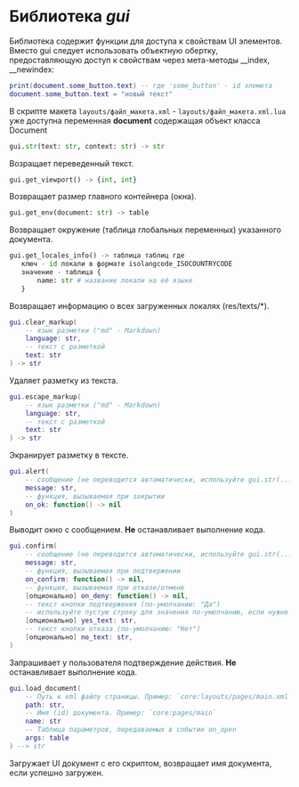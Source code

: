 # Библиотека *gui*

Библиотека содержит функции для доступа к свойствам UI элементов. Вместо gui следует использовать объектную обертку, предоставляющую доступ к свойствам через мета-методы __index, __newindex:

```lua
print(document.some_button.text) -- где 'some_button' - id элемета
document.some_button.text = "новый текст"
```

В скрипте макета `layouts/файл_макета.xml` - `layouts/файл_макета.xml.lua` уже доступна переменная **document** содержащая объект класса Document

```python
gui.str(text: str, context: str) -> str
```

Возращает переведенный текст.

```python
gui.get_viewport() -> {int, int}
```

Возвращает размер главного контейнера (окна).

```python
gui.get_env(document: str) -> table
```

Возвращает окружение (таблица глобальных переменных) указанного документа.

```python
gui.get_locales_info() -> таблица таблиц где
   ключ - id локали в формате isolangcode_ISOCOUNTRYCODE
   значение - таблица {
       name: str # название локали на её языке
   }
```

Возвращает информацию о всех загруженных локалях (res/texts/\*).

```lua
gui.clear_markup(
    -- язык разметки ("md" - Markdown)
    language: str, 
    -- текст с разметкой
    text: str
) -> str
```

Удаляет разметку из текста.

```lua
gui.escape_markup(
    -- язык разметки ("md" - Markdown)
    language: str, 
    -- текст с разметкой
    text: str
) -> str
```

Экранирует разметку в тексте.

```lua
gui.alert(
    -- сообщение (не переводится автоматически, используйте gui.str(...))
    message: str,
    -- функция, вызываемая при закрытии
    on_ok: function() -> nil
)
```

Выводит окно с сообщением. **Не** останавливает выполнение кода.

```lua
gui.confirm(
    -- сообщение (не переводится автоматически, используйте gui.str(...))
    message: str,
    -- функция, вызываемая при подтвержении
    on_confirm: function() -> nil,
    -- функция, вызываемая при отказе/отмене
    [опционально] on_deny: function() -> nil,
    -- текст кнопки подтвержения (по-умолчанию: "Да")
    -- используйте пустую строку для значения по-умолчанию, если нужно указать no_text.
    [опционально] yes_text: str,
    -- текст кнопки отказа (по-умолчанию: "Нет")
    [опционально] no_text: str,
)
```

Запрашивает у пользователя подтверждение действия. **Не** останавливает выполнение кода.

```lua
gui.load_document(
    -- Путь к xml файлу страницы. Пример: `core:layouts/pages/main.xml`
    path: str,
    -- Имя (id) документа. Пример: `core:pages/main`
    name: str
    -- Таблица параметров, передаваемых в событие on_open
    args: table
) --> str
```

Загружает UI документ с его скриптом, возвращает имя документа, если успешно загружен.
